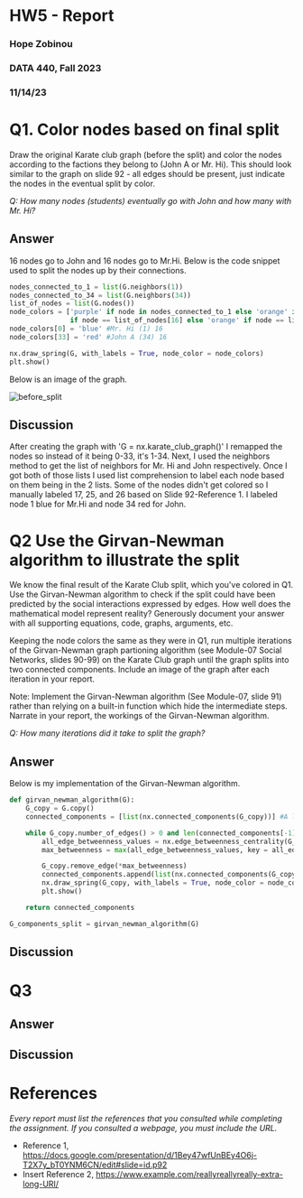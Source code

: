 # HW5 - Report
### Hope Zobinou  
### DATA 440, Fall 2023
### 11/14/23

# Q1. Color nodes based on final split 

Draw the original Karate club graph (before the split) and color the nodes according to the factions they belong to (John A or Mr. Hi). This should look similar to the graph on slide 92 - all edges should be present, just indicate the nodes in the eventual split by color.

*Q: How many nodes (students) eventually go with John and how many with Mr. Hi?*


## Answer
16 nodes go to John and 16 nodes go to Mr.Hi.
Below is the code snippet used to split the nodes up by their connections.

```python
nodes_connected_to_1 = list(G.neighbors(1))
nodes_connected_to_34 = list(G.neighbors(34))
list_of_nodes = list(G.nodes())
node_colors = ['purple' if node in nodes_connected_to_1 else 'orange' if node in nodes_connected_to_34 else 'purple' 
               if node == list_of_nodes[16] else 'orange' if node == list_of_nodes[25] else 'orange' if node == list_of_nodes[24] else 'grey' for node in G.nodes()]
node_colors[0] = 'blue' #Mr. Hi (1) 16
node_colors[33] = 'red' #John A (34) 16

nx.draw_spring(G, with_labels = True, node_color = node_colors)
plt.show()
```

Below is an image of the graph.


![before_split](https://github.com/HopeZobinou/data440/assets/81893993/74bc78f9-77fc-4e0f-a567-fbd77bd784da)

## Discussion
After creating the graph with 'G = nx.karate_club_graph()' I remapped the nodes so instead of it being 0-33, it's 1-34. Next, I used the neighbors method to get the list of neighbors for Mr. Hi and John respectively. Once I got both of those lists I used list comprehension to label
each node based on them being in the 2 lists. Some of the nodes didn't get colored so I manually
labeled 17, 25, and 26 based on Slide 92-Reference 1. I labeled node 1 blue for Mr.Hi and node 34 red for John.

# Q2 Use the Girvan-Newman algorithm to illustrate the split
We know the final result of the Karate Club split, which you've colored in Q1. Use the Girvan-Newman algorithm to check if the split could have been predicted by the social interactions expressed by edges. How well does the mathematical model represent reality?  Generously document your answer with all supporting equations, code, graphs, arguments, etc.

Keeping the node colors the same as they were in Q1, run multiple iterations of the Girvan-Newman graph partioning algorithm (see Module-07 Social Networks, slides 90-99) on the Karate Club graph until the graph splits into two connected components. Include an image of the graph after each iteration in your report.  

Note: Implement the Girvan-Newman algorithm (See Module-07, slide 91) rather than relying on a built-in function which hide the intermediate steps. Narrate in your report, the workings of the Girvan-Newman algorithm.

*Q: How many iterations did it take to split the graph?* 

## Answer
Below is my implementation of the Girvan-Newman algorithm.

```python
def girvan_newman_algorithm(G):
    G_copy = G.copy()
    connected_components = [list(nx.connected_components(G_copy))] #A list of all the components of the graph

    while G_copy.number_of_edges() > 0 and len(connected_components[-1]) != 2: #While the graph isn't already split in 2
        all_edge_betweenness_values = nx.edge_betweenness_centrality(G_copy) #List of all the edges betweenness values
        max_betweenness = max(all_edge_betweenness_values, key = all_edge_betweenness_values.get) #Gets the max betweenness value

        G_copy.remove_edge(*max_betweenness)
        connected_components.append(list(nx.connected_components(G_copy)))
        nx.draw_spring(G_copy, with_labels = True, node_color = node_colors)
        plt.show()

    return connected_components

G_components_split = girvan_newman_algorithm(G)
```
## Discussion

# Q3

## Answer

## Discussion

# References

*Every report must list the references that you consulted while completing the assignment. If you consulted a webpage, you must include the URL.*

* Reference 1, <https://docs.google.com/presentation/d/1Bey47wfUnBEy4O6j-T2X7y_bT0YNM6CN/edit#slide=id.p92>
* Insert Reference 2, <https://www.example.com/reallyreallyreally-extra-long-URI/>
